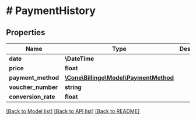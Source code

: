 # # PaymentHistory

## Properties

Name | Type | Description | Notes
------------ | ------------- | ------------- | -------------
**date** | **\DateTime** |  |
**price** | **float** |  |
**payment_method** | [**\Cone\Billingo\Model\PaymentMethod**](PaymentMethod.md) |  |
**voucher_number** | **string** |  | [optional]
**conversion_rate** | **float** |  | [optional]

[[Back to Model list]](../../README.md#models) [[Back to API list]](../../README.md#endpoints) [[Back to README]](../../README.md)
